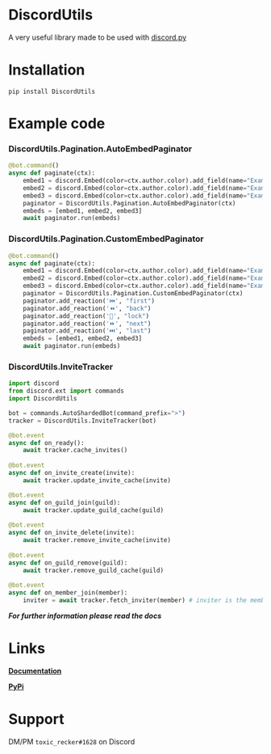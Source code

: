 # DiscordUtils
A very useful library made to be used with [discord.py](https://pypi.org/project/discord.py/)

# Installation
`pip install DiscordUtils`

# Example code

### DiscordUtils.Pagination.AutoEmbedPaginator
```python
@bot.command()
async def paginate(ctx):
    embed1 = discord.Embed(color=ctx.author.color).add_field(name="Example", value="Page 1")
    embed2 = discord.Embed(color=ctx.author.color).add_field(name="Example", value="Page 2")
    embed3 = discord.Embed(color=ctx.author.color).add_field(name="Example", value="Page 3")
    paginator = DiscordUtils.Pagination.AutoEmbedPaginator(ctx)
    embeds = [embed1, embed2, embed3]
    await paginator.run(embeds)
```

### DiscordUtils.Pagination.CustomEmbedPaginator
```python
@bot.command()
async def paginate(ctx):
    embed1 = discord.Embed(color=ctx.author.color).add_field(name="Example", value="Page 1")
    embed2 = discord.Embed(color=ctx.author.color).add_field(name="Example", value="Page 2")
    embed3 = discord.Embed(color=ctx.author.color).add_field(name="Example", value="Page 3")
    paginator = DiscordUtils.Pagination.CustomEmbedPaginator(ctx)
    paginator.add_reaction('⏮️', "first")
    paginator.add_reaction('⏪', "back")
    paginator.add_reaction('🔐', "lock")
    paginator.add_reaction('⏩', "next")
    paginator.add_reaction('⏭️', "last")
    embeds = [embed1, embed2, embed3]
    await paginator.run(embeds)
```

### DiscordUtils.InviteTracker
```python
import discord
from discord.ext import commands
import DiscordUtils

bot = commands.AutoShardedBot(command_prefix=">")
tracker = DiscordUtils.InviteTracker(bot)

@bot.event
async def on_ready():
    await tracker.cache_invites()
	
@bot.event
async def on_invite_create(invite):
    await tracker.update_invite_cache(invite)

@bot.event
async def on_guild_join(guild):
    await tracker.update_guild_cache(guild)
	
@bot.event
async def on_invite_delete(invite):
    await tracker.remove_invite_cache(invite)
	
@bot.event
async def on_guild_remove(guild):
    await tracker.remove_guild_cache(guild)
	
@bot.event
async def on_member_join(member):
    inviter = await tracker.fetch_inviter(member) # inviter is the member who invited
```

**___For further information please read the docs___**

# Links
**[Documentation](https://docs.discordutils.gq)**

**[PyPi](https://pypi.discordutils.gq)**

# Support
DM/PM `toxic_recker#1628` on Discord
